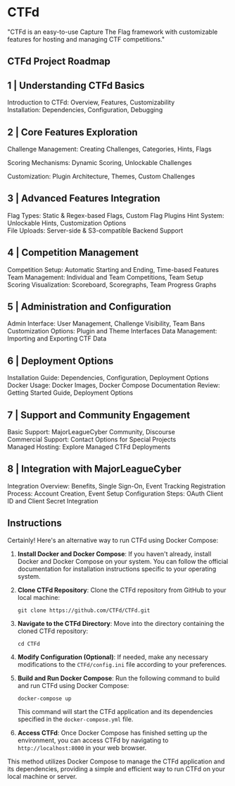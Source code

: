 
# CTFd

"CTFd is an easy-to-use Capture The Flag framework with customizable features for hosting and managing CTF competitions."


## CTFd Project Roadmap 


## 1 | Understanding CTFd Basics 
Introduction to CTFd: Overview, Features, Customizability  
Installation: Dependencies, Configuration, Debugging 






## 2 | Core Features Exploration 
Challenge Management: Creating Challenges, Categories, Hints, Flags  

Scoring Mechanisms: Dynamic Scoring, Unlockable Challenges 

Customization: Plugin Architecture, Themes, Custom Challenges 



## 3 | Advanced Features Integration 
Flag Types: Static & Regex-based Flags, 
Custom Flag Plugins Hint System: Unlockable Hints, Customization Options  
File Uploads: Server-side & S3-compatible Backend Support 



## 4 | Competition Management 
Competition Setup: Automatic Starting and Ending, Time-based Features 
Team Management: Individual and Team Competitions, Team Setup  
Scoring Visualization: Scoreboard, Scoregraphs, Team Progress Graphs 


## 5 | Administration and Configuration 
Admin Interface: User Management, Challenge Visibility, Team Bans 
Customization Options: Plugin and Theme Interfaces 
Data Management: Importing and Exporting CTF Data 


## 6 | Deployment Options 
Installation Guide: Dependencies, Configuration, Deployment Options 
Docker Usage: Docker Images, Docker Compose 
Documentation Review: Getting Started Guide, Deployment Options 


## 7 | Support and Community Engagement 
Basic Support: MajorLeagueCyber Community, Discourse  
Commercial Support: Contact Options for Special Projects  
Managed Hosting: Explore Managed CTFd Deployments 




## 8 | Integration with MajorLeagueCyber 
Integration Overview: Benefits, Single Sign-On, Event Tracking 
Registration Process: Account Creation, Event Setup 
Configuration Steps: OAuth Client ID and Client Secret Integration 




## Instructions
Certainly! Here's an alternative way to run CTFd using Docker Compose:

1. **Install Docker and Docker Compose**: If you haven't already, install Docker and Docker Compose on your system. You can follow the official documentation for installation instructions specific to your operating system.

2. **Clone CTFd Repository**: Clone the CTFd repository from GitHub to your local machine:

    ```
    git clone https://github.com/CTFd/CTFd.git
    ```

3. **Navigate to the CTFd Directory**: Move into the directory containing the cloned CTFd repository:

    ```
    cd CTFd
    ```

4. **Modify Configuration (Optional)**: If needed, make any necessary modifications to the `CTFd/config.ini` file according to your preferences.

5. **Build and Run Docker Compose**: Run the following command to build and run CTFd using Docker Compose:

    ```
    docker-compose up
    ```

    This command will start the CTFd application and its dependencies specified in the `docker-compose.yml` file.

6. **Access CTFd**: Once Docker Compose has finished setting up the environment, you can access CTFd by navigating to `http://localhost:8000` in your web browser.

This method utilizes Docker Compose to manage the CTFd application and its dependencies, providing a simple and efficient way to run CTFd on your local machine or server.
